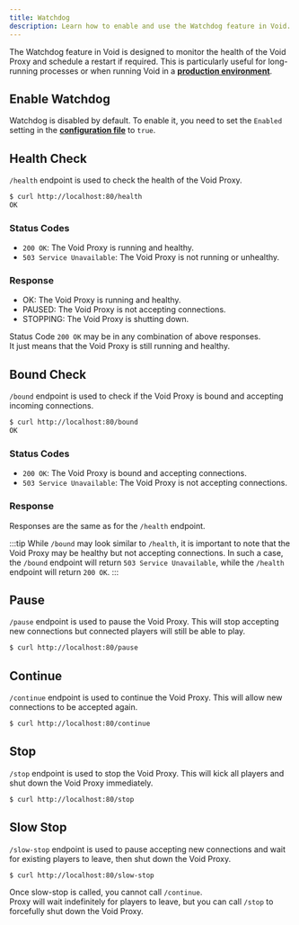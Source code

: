 ```yaml
---
title: Watchdog
description: Learn how to enable and use the Watchdog feature in Void.
---
```


The Watchdog feature in Void is designed to monitor the health of the Void Proxy and schedule a restart if required. 
This is particularly useful for long-running processes or when running Void in a [**production environment**](/docs/containers/).

## Enable Watchdog
Watchdog is disabled by default. To enable it, you need to set the `Enabled` setting in the [**configuration file**](/docs/configuration/in-file#watchdog) to `true`.

## Health Check
`/health` endpoint is used to check the health of the Void Proxy.

```bash
$ curl http://localhost:80/health
OK
```

### Status Codes
- `200 OK`: The Void Proxy is running and healthy.
- `503 Service Unavailable`: The Void Proxy is not running or unhealthy.

### Response
- OK: The Void Proxy is running and healthy.
- PAUSED: The Void Proxy is not accepting connections.
- STOPPING: The Void Proxy is shutting down.

Status Code `200 OK` may be in any combination of above responses.   
It just means that the Void Proxy is still running and healthy.

## Bound Check
`/bound` endpoint is used to check if the Void Proxy is bound and accepting incoming connections.
```bash
$ curl http://localhost:80/bound
OK
```

### Status Codes
- `200 OK`: The Void Proxy is bound and accepting connections.
- `503 Service Unavailable`: The Void Proxy is not accepting connections.

### Response
Responses are the same as for the `/health` endpoint.

:::tip
While `/bound` may look similar to `/health`, it is important to note that the Void Proxy may be healthy but not accepting connections.
In such a case, the `/bound` endpoint will return `503 Service Unavailable`, while the `/health` endpoint will return `200 OK`.
:::

## Pause
`/pause` endpoint is used to pause the Void Proxy. This will stop accepting new connections but connected players will still be able to play.
```bash
$ curl http://localhost:80/pause
```

## Continue
`/continue` endpoint is used to continue the Void Proxy. This will allow new connections to be accepted again.
```bash
$ curl http://localhost:80/continue
```

## Stop
`/stop` endpoint is used to stop the Void Proxy. This will kick all players and shut down the Void Proxy immediately.
```bash
$ curl http://localhost:80/stop
```

## Slow Stop
`/slow-stop` endpoint is used to pause accepting new connections and wait for existing players to leave, then shut down the Void Proxy.
```bash
$ curl http://localhost:80/slow-stop
```

Once slow-stop is called, you cannot call `/continue`.  
Proxy will wait indefinitely for players to leave, but you can call `/stop` to forcefully shut down the Void Proxy.